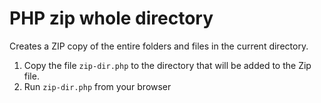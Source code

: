 # PHP zip whole directory
Creates a ZIP copy of the entire folders and files in the current directory.

1. Copy the file `zip-dir.php` to the directory that will be added to the Zip file.
2. Run `zip-dir.php` from your browser
